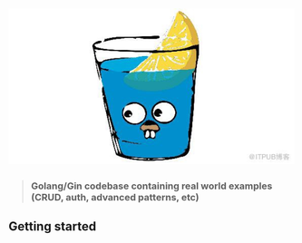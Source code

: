 ## ![Golang Gin Example App](logo.jpeg)

> ### Golang/Gin codebase containing real world examples (CRUD, auth, advanced patterns, etc)


## Getting started 